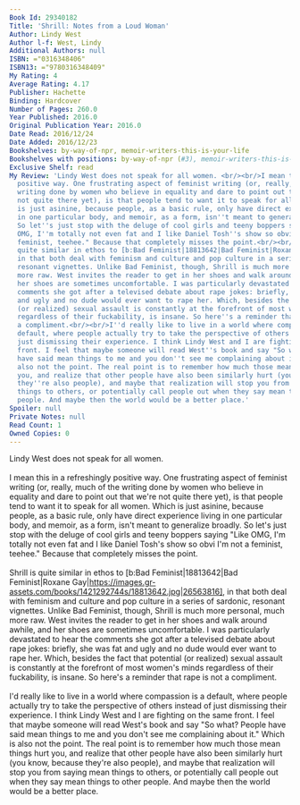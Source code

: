 ```yaml
---
Book Id: 29340182
Title: 'Shrill: Notes from a Loud Woman'
Author: Lindy West
Author l-f: West, Lindy
Additional Authors: null
ISBN: ="0316348406"
ISBN13: ="9780316348409"
My Rating: 4
Average Rating: 4.17
Publisher: Hachette
Binding: Hardcover
Number of Pages: 260.0
Year Published: 2016.0
Original Publication Year: 2016.0
Date Read: 2016/12/24
Date Added: 2016/12/23
Bookshelves: by-way-of-npr, memoir-writers-this-is-your-life
Bookshelves with positions: by-way-of-npr (#3), memoir-writers-this-is-your-life (#47)
Exclusive Shelf: read
My Review: 'Lindy West does not speak for all women. <br/><br/>I mean this in a refreshingly
  positive way. One frustrating aspect of feminist writing (or, really, much of the
  writing done by women who believe in equality and dare to point out that we''re
  not quite there yet), is that people tend to want it to speak for all women. Which
  is just asinine, because people, as a basic rule, only have direct experience living
  in one particular body, and memoir, as a form, isn''t meant to generalize broadly.
  So let''s just stop with the deluge of cool girls and teeny boppers saying "Like
  OMG, I''m totally not even fat and I like Daniel Tosh''s show so obvi I''m not a
  feminist, teehee." Because that completely misses the point.<br/><br/>Shrill is
  quite similar in ethos to [b:Bad Feminist|18813642|Bad Feminist|Roxane Gay|https://images.gr-assets.com/books/1421292744s/18813642.jpg|26563816],
  in that both deal with feminism and culture and pop culture in a series of sardonic,
  resonant vignettes. Unlike Bad Feminist, though, Shrill is much more personal, much
  more raw. West invites the reader to get in her shoes and walk around awhile, and
  her shoes are sometimes uncomfortable. I was particularly devastated to hear the
  comments she got after a televised debate about rape jokes: briefly, she was fat
  and ugly and no dude would ever want to rape her. Which, besides the fact that potential
  (or realized) sexual assault is constantly at the forefront of most women''s minds
  regardless of their fuckability, is insane. So here''s a reminder that rape is not
  a compliment.<br/><br/>I''d really like to live in a world where compassion is a
  default, where people actually try to take the perspective of others instead of
  just dismissing their experience. I think Lindy West and I are fighting on the same
  front. I feel that maybe someone will read West''s book and say "So what? People
  have said mean things to me and you don''t see me complaining about it." Which is
  also not the point. The real point is to remember how much those mean things hurt
  you, and realize that other people have also been similarly hurt (you know, because
  they''re also people), and maybe that realization will stop you from saying mean
  things to others, or potentially call people out when they say mean things to other
  people. And maybe then the world would be a better place.'
Spoiler: null
Private Notes: null
Read Count: 1
Owned Copies: 0
---
```


Lindy West does not speak for all women. <br/><br/>I mean this in a refreshingly positive way. One frustrating aspect of feminist writing (or, really, much of the writing done by women who believe in equality and dare to point out that we're not quite there yet), is that people tend to want it to speak for all women. Which is just asinine, because people, as a basic rule, only have direct experience living in one particular body, and memoir, as a form, isn't meant to generalize broadly. So let's just stop with the deluge of cool girls and teeny boppers saying "Like OMG, I'm totally not even fat and I like Daniel Tosh's show so obvi I'm not a feminist, teehee." Because that completely misses the point.<br/><br/>Shrill is quite similar in ethos to [b:Bad Feminist|18813642|Bad Feminist|Roxane Gay|https://images.gr-assets.com/books/1421292744s/18813642.jpg|26563816], in that both deal with feminism and culture and pop culture in a series of sardonic, resonant vignettes. Unlike Bad Feminist, though, Shrill is much more personal, much more raw. West invites the reader to get in her shoes and walk around awhile, and her shoes are sometimes uncomfortable. I was particularly devastated to hear the comments she got after a televised debate about rape jokes: briefly, she was fat and ugly and no dude would ever want to rape her. Which, besides the fact that potential (or realized) sexual assault is constantly at the forefront of most women's minds regardless of their fuckability, is insane. So here's a reminder that rape is not a compliment.<br/><br/>I'd really like to live in a world where compassion is a default, where people actually try to take the perspective of others instead of just dismissing their experience. I think Lindy West and I are fighting on the same front. I feel that maybe someone will read West's book and say "So what? People have said mean things to me and you don't see me complaining about it." Which is also not the point. The real point is to remember how much those mean things hurt you, and realize that other people have also been similarly hurt (you know, because they're also people), and maybe that realization will stop you from saying mean things to others, or potentially call people out when they say mean things to other people. And maybe then the world would be a better place.